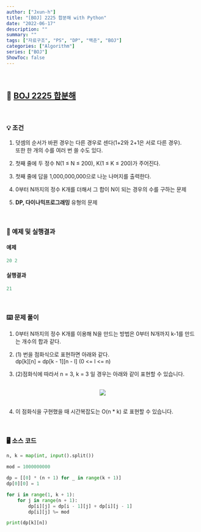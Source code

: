 ```yaml
---
author: ["Jxun-h"]
title: "[BOJ] 2225 합분해 with Python"
date: "2022-06-17"
description: ""
summary: ""
tags: ["자료구조", "PS", "DP", "백준", "BOJ"]
categories: ["Algorithm"]
series: ["BOJ"]
ShowToc: false
---
```


<br>

## 📌 <a href="https://www.acmicpc.net/problem/2225" target="_blank">BOJ 2225 합분해</a>

<br>

### 💡 조건

1.  덧셈의 순서가 바뀐 경우는 다른 경우로 센다(1+2와 2+1은 서로 다른 경우).  
    또한 한 개의 수를 여러 번 쓸 수도 있다.

2.  첫째 줄에 두 정수 N(1 ≤ N ≤ 200), K(1 ≤ K ≤ 200)가 주어진다.

3.  첫째 줄에 답을 1,000,000,000으로 나눈 나머지를 출력한다.

4.  0부터 N까지의 정수 K개를 더해서 그 합이 N이 되는 경우의 수를 구하는 문제

5.  **DP, 다이나믹프로그래밍** 유형의 문제

<br>

### 🔖 예제 및 실행결과

#### 예제

```py
20 2
```

#### 실행결과

```py
21
```

<br>

### ⌨️ 문제 풀이

1.  0부터 N까지의 정수 K개를 이용해 N을 만드는 방법은 0부터 N개까지 k-1를 만드는 개수의 합과 같다.

2.  (1) 번을 점화식으로 표현하면 아래와 같다.  
    dp[k][n] = dp[k - 1][n - l] (0 <= l <= n)

3.  (2)점화식에 따라서 n = 3, k = 3 일 경우는 아래와 같이 표현할 수 있습니다.

<br>
<center><img src='/2225.png' /></center>
<br>

4.  이 점화식을 구현했을 때 시간복잡도는 O(n * k) 로 표현할 수 있습니다.


<br>

### 🖥 소스 코드

```py
n, k = map(int, input().split())

mod = 1000000000

dp = [[0] * (n + 1) for _ in range(k + 1)]
dp[0][0] = 1

for i in range(1, k + 1):
    for j in range(n + 1):
        dp[i][j] = dp[i - 1][j] + dp[i][j - 1]
        dp[i][j] %= mod

print(dp[k][n])
```
